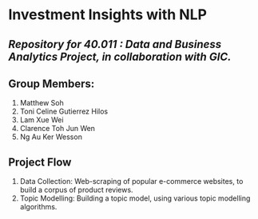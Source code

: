 # Investment Insights with NLP
 
## <i> Repository for 40.011 : Data and Business Analytics Project, in collaboration with GIC. </i>

## Group Members:
1. Matthew Soh
2. Toni Celine Gutierrez Hilos
3. Lam Xue Wei
4. Clarence Toh Jun Wen
5. Ng Au Ker Wesson

## Project Flow
1. Data Collection: Web-scraping of popular e-commerce websites, to build a corpus of product reviews. 
2. Topic Modelling: Building a topic model, using various topic modelling algorithms.
